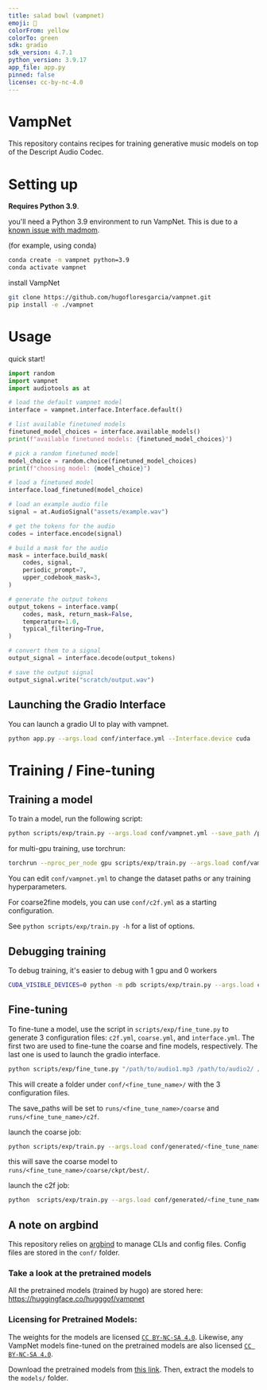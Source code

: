 ```yaml
---
title: salad bowl (vampnet)
emoji: 🥗
colorFrom: yellow
colorTo: green
sdk: gradio
sdk_version: 4.7.1
python_version: 3.9.17
app_file: app.py
pinned: false
license: cc-by-nc-4.0
---
```


# VampNet

This repository contains recipes for training generative music models on top of the Descript Audio Codec.

# Setting up

**Requires Python 3.9**. 

you'll need a Python 3.9 environment to run VampNet. This is due to a [known issue with madmom](https://github.com/hugofloresgarcia/vampnet/issues/15). 

(for example, using conda)
```bash
conda create -n vampnet python=3.9
conda activate vampnet
```

install VampNet

```bash
git clone https://github.com/hugofloresgarcia/vampnet.git
pip install -e ./vampnet
```

# Usage

quick start!
```python
import random
import vampnet
import audiotools as at

# load the default vampnet model
interface = vampnet.interface.Interface.default()

# list available finetuned models
finetuned_model_choices = interface.available_models()
print(f"available finetuned models: {finetuned_model_choices}")

# pick a random finetuned model
model_choice = random.choice(finetuned_model_choices)
print(f"choosing model: {model_choice}")

# load a finetuned model
interface.load_finetuned(model_choice)

# load an example audio file
signal = at.AudioSignal("assets/example.wav")

# get the tokens for the audio
codes = interface.encode(signal)

# build a mask for the audio
mask = interface.build_mask(
    codes, signal,
    periodic_prompt=7, 
    upper_codebook_mask=3,
)

# generate the output tokens
output_tokens = interface.vamp(
    codes, mask, return_mask=False,
    temperature=1.0, 
    typical_filtering=True, 
)

# convert them to a signal
output_signal = interface.decode(output_tokens)

# save the output signal
output_signal.write("scratch/output.wav")
```


## Launching the Gradio Interface
You can launch a gradio UI to play with vampnet. 

```bash
python app.py --args.load conf/interface.yml --Interface.device cuda
```

# Training / Fine-tuning 

## Training a model

To train a model, run the following script: 

```bash
python scripts/exp/train.py --args.load conf/vampnet.yml --save_path /path/to/checkpoints
```

for multi-gpu training, use torchrun:

```bash
torchrun --nproc_per_node gpu scripts/exp/train.py --args.load conf/vampnet.yml --save_path path/to/ckpt
```

You can edit `conf/vampnet.yml` to change the dataset paths or any training hyperparameters. 

For coarse2fine models, you can use `conf/c2f.yml` as a starting configuration. 

See `python scripts/exp/train.py -h` for a list of options.

## Debugging training

To debug training, it's easier to debug with 1 gpu and 0 workers

```bash
CUDA_VISIBLE_DEVICES=0 python -m pdb scripts/exp/train.py --args.load conf/vampnet.yml --save_path /path/to/checkpoints --num_workers 0
```

## Fine-tuning
To fine-tune a model, use the script in `scripts/exp/fine_tune.py` to generate 3 configuration files: `c2f.yml`, `coarse.yml`, and `interface.yml`. 
The first two are used to fine-tune the coarse and fine models, respectively. The last one is used to launch the gradio interface.

```bash
python scripts/exp/fine_tune.py "/path/to/audio1.mp3 /path/to/audio2/ /path/to/audio3.wav" <fine_tune_name>
```

This will create a folder under `conf/<fine_tune_name>/` with the 3 configuration files.

The save_paths will be set to `runs/<fine_tune_name>/coarse` and `runs/<fine_tune_name>/c2f`. 

launch the coarse job: 
```bash
python scripts/exp/train.py --args.load conf/generated/<fine_tune_name>/coarse.yml 
```

this will save the coarse model to `runs/<fine_tune_name>/coarse/ckpt/best/`.

launch the c2f job: 
```bash
python  scripts/exp/train.py --args.load conf/generated/<fine_tune_name>/c2f.yml 
```

## A note on argbind
This repository relies on [argbind](https://github.com/pseeth/argbind) to manage CLIs and config files. 
Config files are stored in the `conf/` folder. 

### Take a look at the pretrained models
All the pretrained models (trained by hugo) are stored here: https://huggingface.co/hugggof/vampnet 

### Licensing for Pretrained Models: 
The weights for the models are licensed [`CC BY-NC-SA 4.0`](https://creativecommons.org/licenses/by-nc-sa/4.0/deed.ml). Likewise, any VampNet models fine-tuned on the pretrained models are also licensed [`CC BY-NC-SA 4.0`](https://creativecommons.org/licenses/by-nc-sa/4.0/deed.ml).

Download the pretrained models from [this link](https://zenodo.org/record/8136629). Then, extract the models to the `models/` folder. 




